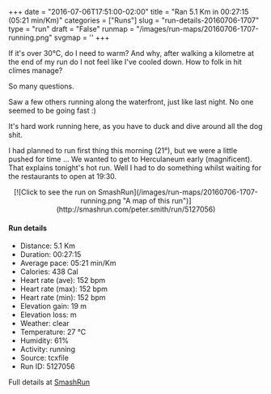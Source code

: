 +++
date = "2016-07-06T17:51:00-02:00"
title = "Ran 5.1 Km in 00:27:15 (05:21 min/Km)"
categories = ["Runs"]
slug = "run-details-20160706-1707"
type = "run"
draft = "False"
runmap = "/images/run-maps/20160706-1707-running.png"
svgmap = '<polyline points="93 58, 92 61, 91 62, 72 61, 71 61, 71 61, 68 57, 67 56, 65 56, 60 55, 26 53, 16 53, 15 54, 14 55, 13 54, 12 54, 11 54, 3 56, 0 57, 2 56, 5 55, 9 54, 10 54, 15 53, 15 53, 21 52, 30 53, 57 55, 61 55, 61 55, 66 56, 68 57, 70 60, 71 61, 77 61, 80 61, 81 61, 83 61, 90 61, 91 62, 91 62, 92 61, 94 57, 96 54, 98 51, 98 49, 100 47, 100 47, 96 44, 94 42, 93 41, 93 40, 94 39, 96 38, 96 38">'
+++

If it's over 30°C, do I need to warm? And why, after walking a kilometre at the end of my run do I not feel like I've cooled down. How to folk in hit climes manage?

So many questions. 

Saw a few others running along the waterfront, just like last night. No one seemed to be going fast :)

It's hard work running here, as you have to duck and dive around all the dog shit. 

I had planned to run first thing this morning (21°), but we were a little pushed for time ... We wanted to get to Herculaneum early (magnificent). That explains tonight's hot run. Well I had to do something whilst waiting for the restaurants to open at 19:30. 

<!--more-->

<center>
[![Click to see the run on SmashRun](/images/run-maps/20160706-1707-running.png "A map of this run")](http://smashrun.com/peter.smith/run/5127056)
</center>

#### Run details

* Distance: 5.1 Km
* Duration: 00:27:15
* Average pace: 05:21 min/Km
* Calories: 438 Cal
* Heart rate (ave): 152 bpm
* Heart rate (max): 152 bpm
* Heart rate (min): 152 bpm
* Elevation gain: 19 m
* Elevation loss:  m
* Weather: clear
* Temperature: 27 &deg;C
* Humidity: 61%
* Activity: running
* Source: tcxfile
* Run ID: 5127056

Full details at [SmashRun](http://smashrun.com/peter.smith/run/5127056)